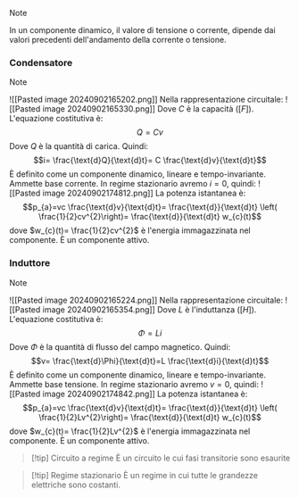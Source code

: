 >[!note]
>In un componente dinamico, il valore di tensione o corrente, dipende dai valori precedenti dell'andamento della corrente o tensione.

### Condensatore
>[!note]
>![[Pasted image 20240902165202.png]]
>Nella rappresentazione circuitale:
>![[Pasted image 20240902165330.png]]
>Dove $C$ è la capacità ($[F]$). L'equazione costitutiva è:
>$$Q=Cv$$
>Dove $Q$ è la quantità di carica. Quindi:
>$$i= \frac{\text{d}Q}{\text{d}t}= C \frac{\text{d}v}{\text{d}t}$$
>È definito come un componente dinamico, lineare e tempo-invariante. Ammette base corrente. In regime stazionario avremo $i=0$, quindi:
>![[Pasted image 20240902174812.png]]
>La potenza istantanea è: $$p_{a}=vc \frac{\text{d}v}{\text{d}t}= \frac{\text{d}}{\text{d}t} \left( \frac{1}{2}cv^{2}\right)= \frac{\text{d}}{\text{d}t} w_{c}(t)$$
>dove $w_{c}(t)= \frac{1}{2}cv^{2}$ è l'energia immagazzinata nel componente. È un componente attivo.
### Induttore
>[!note]
>![[Pasted image 20240902165224.png]]
>Nella rappresentazione circuitale:
>![[Pasted image 20240902165354.png]]
>Dove $L$ è l'induttanza ($[H]$). L'equazione costitutiva è: $$\Phi=Li$$
>Dove $\Phi$ è la quantità di flusso del campo magnetico. Quindi:
>$$v= \frac{\text{d}\Phi}{\text{d}t}=L \frac{\text{d}i}{\text{d}t}$$
>È definito come un componente dinamico, lineare e tempo-invariante. Ammette base tensione. In regime stazionario avremo $v=0$, quindi:
>![[Pasted image 20240902174842.png]]
>La potenza istantanea è: $$p_{a}=vc \frac{\text{d}v}{\text{d}t}= \frac{\text{d}}{\text{d}t} \left( \frac{1}{2}Lv^{2}\right)= \frac{\text{d}}{\text{d}t} w_{c}(t)$$
>dove $w_{c}(t)= \frac{1}{2}Lv^{2}$ è l'energia immagazzinata nel componente. È un componente attivo.

>[!tip] Circuito a regime
>È un circuito le cui fasi transitorie sono esaurite

>[!tip] Regime stazionario
>È un regime in cui tutte le grandezze elettriche sono costanti. 

